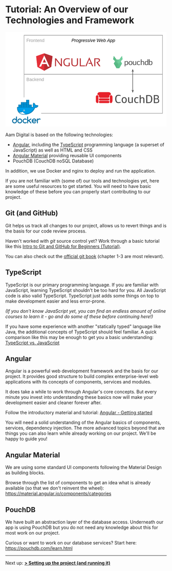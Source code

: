 # Tutorial: An Overview of our Technologies and Framework

![](../../images/tech-stack.png)

Aam Digital is based on the following technologies:
- [Angular](https://angular.io/),
including the [TypeScript](https://www.typescriptlang.org/) programming language (a superset of JavaScript)
as well as HTML and CSS
- [Angular Material](https://material.angular.io/) providing reusable UI components
- PouchDB (CouchDB noSQL Database)

In addition, we use Docker and nginx to deploy and run the application.

If you are not familiar with (some of) our tools and technologies yet,
here are some useful resources to get started.
You will need to have basic knowledge of these before you can properly start contributing to our project.

## Git (and GitHub)
Git helps us track all changes to our project, allows us to revert things and is the basis for our code review process.

Haven't worked with _git_ source control yet?
Work through a basic tutorial like this
[Intro to Git and GitHub for Beginners (Tutorial)](https://product.hubspot.com/blog/git-and-github-tutorial-for-beginners). 

You can also check out the [official git book](https://git-scm.com/book/de/v2) (chapter 1-3 are most relevant).

## TypeScript
TypeScript is our primary programming language.
If you are familiar with JavaScript, learning TypeScript shouldn't be too hard for you.
All JavaScript code is also valid TypeScript.
TypeScript just adds some things on top to make development easier and less error-prone.

_(If you don't know JavaScript yet, you can find an endless amount of online courses to learn it - go and do some of these before continuing here!)_

If you have some experience with another "statically typed" language like Java, the additional concepts of TypeScript should feel familiar.
A quick comparison like this may be enough to get you a basic understanding: [TypeScript vs. JavaScript](https://medium.com/geekculture/typescript-vs-javascript-e5af7ab5a331)

## Angular
Angular is a powerful web development framework and the basis for our project.
It provides good structure to build complex enterprise-level web applications
with its concepts of components, services and modules.

It does take a while to work through Angular's core concepts.
But every minute you invest into understanding these basics now will make your development easier and cleaner forever after.

Follow the introductory material and tutorial: [Angular - Getting started](https://angular.io/start)

You will need a solid understanding of the Angular basics of components, services, dependency injection.
The more advanced topics beyond that are things you can also learn while already working on our project.
We'll be happy to guide you!

## Angular Material
We are using some standard UI components following the Material Design as building blocks.

Browse through the list of components to get an idea what is already available
(so that we don't reinvent the wheel):
https://material.angular.io/components/categories

## PouchDB
We have built an abstraction layer of the database access.
Underneath our app is using PouchDB but you do not need any knowledge about this for most work on our project.

Curious or want to work on our database services?
Start here: https://pouchdb.com/learn.html

-----
Next up:
 [**> Setting up the project (and running it)**](./setting-up-the-project.html)

